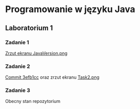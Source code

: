 # Programowanie w języku Java

## Laboratorium 1

### Zadanie 1

[Zrzut ekranu JavaVersion.png](./JavaVersion.png)

### Zadanie 2

[Commit
3efb1cc](https://github.com/JakubKorytko/pwjj-pk/tree/3efb1cc32a498bdb97c89a3a129ad0a40ef844a4)
oraz zrzut ekranu [Task2.png](./Task2.png)

### Zadanie 3

Obecny stan repozytorium